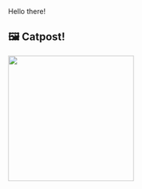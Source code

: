 Hello there!



## 🖼️ Catpost!

<sub>
    <img src="https://cdn2.thecatapi.com/images/an7.jpg" height="256">
</sub>

